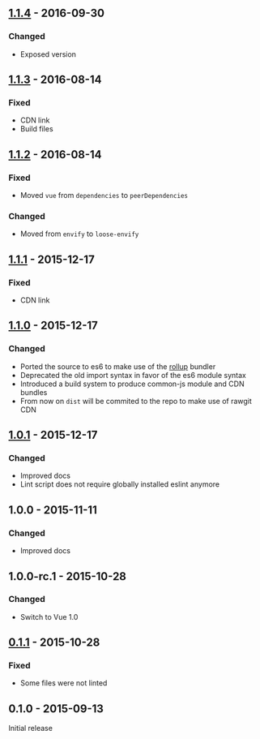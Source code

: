 ## [1.1.4] - 2016-09-30

### Changed
- Exposed version

## [1.1.3] - 2016-08-14

### Fixed
- CDN link
- Build files

## [1.1.2] - 2016-08-14

### Fixed
- Moved `vue` from `dependencies` to `peerDependencies`

### Changed
- Moved from `envify` to `loose-envify`

## [1.1.1] - 2015-12-17

### Fixed
- CDN link

## [1.1.0] - 2015-12-17

### Changed
- Ported the source to es6 to make use of the [rollup](https://github.com/rollup/rollup) bundler
- Deprecated the old import syntax in favor of the es6 module syntax
- Introduced a build system to produce common-js module and CDN bundles
- From now on `dist` will be commited to the repo to make use of rawgit CDN

## [1.0.1] - 2015-12-17

### Changed
- Improved docs
- Lint script does not require globally installed eslint anymore

## 1.0.0 - 2015-11-11

### Changed
- Improved docs

## 1.0.0-rc.1 - 2015-10-28

### Changed
- Switch to Vue 1.0

## [0.1.1] - 2015-10-28

### Fixed
- Some files were not linted

## 0.1.0 - 2015-09-13

Initial release

[0.1.1]: https://github.com/simplesmiler/vue-clickaway/compare/0.1.0...0.1.1
[1.0.1]: https://github.com/simplesmiler/vue-clickaway/compare/1.0.0...1.0.1
[1.1.0]: https://github.com/simplesmiler/vue-clickaway/compare/1.0.1...1.1.0
[1.1.1]: https://github.com/simplesmiler/vue-clickaway/compare/1.1.0...1.1.1
[1.1.2]: https://github.com/simplesmiler/vue-clickaway/compare/1.1.1...1.1.2
[1.1.3]: https://github.com/simplesmiler/vue-clickaway/compare/1.1.2...1.1.3
[1.1.4]: https://github.com/simplesmiler/vue-clickaway/compare/1.1.3...1.1.4
